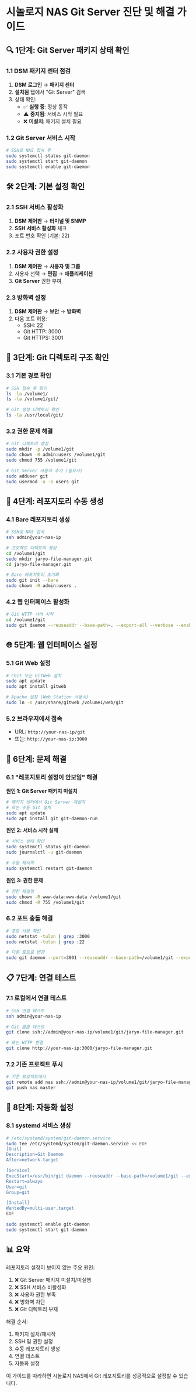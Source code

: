 # 시놀로지 NAS Git Server 진단 및 해결 가이드

## 🔍 1단계: Git Server 패키지 상태 확인

### 1.1 DSM 패키지 센터 점검
1. **DSM 로그인** → **패키지 센터**
2. **설치됨** 탭에서 "Git Server" 검색
3. 상태 확인:
   - ✅ **실행 중**: 정상 동작
   - ⚠️ **중지됨**: 서비스 시작 필요
   - ❌ **미설치**: 패키지 설치 필요

### 1.2 Git Server 서비스 시작
```bash
# SSH로 NAS 접속 후
sudo systemctl status git-daemon
sudo systemctl start git-daemon
sudo systemctl enable git-daemon
```

## 🛠️ 2단계: 기본 설정 확인

### 2.1 SSH 서비스 활성화
1. **DSM 제어판** → **터미널 및 SNMP**
2. **SSH 서비스 활성화** 체크
3. 포트 번호 확인 (기본: 22)

### 2.2 사용자 권한 설정
1. **DSM 제어판** → **사용자 및 그룹**
2. 사용자 선택 → **편집** → **애플리케이션**
3. **Git Server** 권한 부여

### 2.3 방화벽 설정
1. **DSM 제어판** → **보안** → **방화벽**
2. 다음 포트 허용:
   - SSH: 22
   - Git HTTP: 3000
   - Git HTTPS: 3001

## 📁 3단계: Git 디렉토리 구조 확인

### 3.1 기본 경로 확인
```bash
# SSH 접속 후 확인
ls -la /volume1/
ls -la /volume1/git/

# Git 설정 디렉토리 확인
ls -la /usr/local/git/
```

### 3.2 권한 문제 해결
```bash
# Git 디렉토리 생성
sudo mkdir -p /volume1/git
sudo chown -R admin:users /volume1/git
sudo chmod 755 /volume1/git

# Git Server 사용자 추가 (필요시)
sudo adduser git
sudo usermod -a -G users git
```

## 🔧 4단계: 레포지토리 수동 생성

### 4.1 Bare 레포지토리 생성
```bash
# SSH로 NAS 접속
ssh admin@your-nas-ip

# 프로젝트 디렉토리 생성
cd /volume1/git
sudo mkdir jaryo-file-manager.git
cd jaryo-file-manager.git

# Bare 레포지토리 초기화
sudo git init --bare
sudo chown -R admin:users .
```

### 4.2 웹 인터페이스 활성화
```bash
# Git HTTP 서버 시작
cd /volume1/git
sudo git daemon --reuseaddr --base-path=. --export-all --verbose --enable=receive-pack
```

## 🌐 5단계: 웹 인터페이스 설정

### 5.1 Git Web 설정
```bash
# CGit 또는 GitWeb 설치
sudo apt update
sudo apt install gitweb

# Apache 설정 (Web Station 사용시)
sudo ln -s /usr/share/gitweb /volume1/web/git
```

### 5.2 브라우저에서 접속
- URL: `http://your-nas-ip/git`
- 또는: `http://your-nas-ip:3000`

## 🚨 6단계: 문제 해결

### 6.1 "레포지토리 설정이 안보임" 해결
**원인 1: Git Server 패키지 미설치**
```bash
# 패키지 센터에서 Git Server 재설치
# 또는 수동 Git 설치
sudo apt update
sudo apt install git git-daemon-run
```

**원인 2: 서비스 시작 실패**
```bash
# 서비스 상태 확인
sudo systemctl status git-daemon
sudo journalctl -u git-daemon

# 수동 재시작
sudo systemctl restart git-daemon
```

**원인 3: 권한 문제**
```bash
# 권한 재설정
sudo chown -R www-data:www-data /volume1/git
sudo chmod -R 755 /volume1/git
```

### 6.2 포트 충돌 해결
```bash
# 포트 사용 확인
sudo netstat -tulpn | grep :3000
sudo netstat -tulpn | grep :22

# 다른 포트로 변경
sudo git daemon --port=3001 --reuseaddr --base-path=/volume1/git --export-all
```

## 📋 7단계: 연결 테스트

### 7.1 로컬에서 연결 테스트
```bash
# SSH 연결 테스트
ssh admin@your-nas-ip

# Git 클론 테스트
git clone ssh://admin@your-nas-ip/volume1/git/jaryo-file-manager.git

# 또는 HTTP 연결
git clone http://your-nas-ip:3000/jaryo-file-manager.git
```

### 7.2 기존 프로젝트 푸시
```bash
# 기존 프로젝트에서
git remote add nas ssh://admin@your-nas-ip/volume1/git/jaryo-file-manager.git
git push nas master
```

## 🔄 8단계: 자동화 설정

### 8.1 systemd 서비스 생성
```bash
# /etc/systemd/system/git-daemon.service
sudo tee /etc/systemd/system/git-daemon.service << EOF
[Unit]
Description=Git Daemon
After=network.target

[Service]
ExecStart=/usr/bin/git daemon --reuseaddr --base-path=/volume1/git --export-all --verbose --enable=receive-pack
Restart=always
User=git
Group=git

[Install]
WantedBy=multi-user.target
EOF

sudo systemctl enable git-daemon
sudo systemctl start git-daemon
```

## 📊 요약

레포지토리 설정이 보이지 않는 주요 원인:
1. ❌ Git Server 패키지 미설치/미실행
2. ❌ SSH 서비스 비활성화
3. ❌ 사용자 권한 부족
4. ❌ 방화벽 차단
5. ❌ Git 디렉토리 부재

해결 순서:
1. 패키지 설치/재시작
2. SSH 및 권한 설정
3. 수동 레포지토리 생성
4. 연결 테스트
5. 자동화 설정

이 가이드를 따라하면 시놀로지 NAS에서 Git 레포지토리를 성공적으로 설정할 수 있습니다.